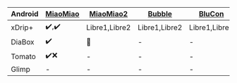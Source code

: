 
|Android|[MiaoMiao](https://miaomiao.cool/products/miaomiao-smart-reader)|[MiaoMiao2](https://miaomiao.cool/products/miaomiao2-smart-reader?variant=21342749098043)|[Bubble](https://vk.com/saharmonitor)|[BluCon](https://www.ambrosiasys.com/our-products/)|[LimiTter](https://vk.com/limitter)|
|-|-|-|-|-|-|
|xDrip+|:heavy_check_mark:,:heavy_check_mark:|Libre1,Libre2|Libre1,Libre2|Libre1,Libre2|Libre1,Libre2|
|DiaBox|:heavy_check_mark:|:pill:|-|-|-|
|Tomato|:heavy_check_mark::x:|-|-|-|-|
|Glimp|-|-|-|-|-|
<!--stackedit_data:
eyJoaXN0b3J5IjpbLTE2MTczNzkzNjcsMjA2NTYwODc4NSwxMz
I3ODQ1NTY4LC0xMDA0NzIwMTMzXX0=
-->